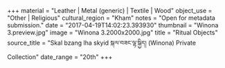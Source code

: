 +++
material = "Leather | Metal (generic) | Textile  | Wood"
object_use = "Other | Religious"
cultural_region = "Kham"
notes = "Open for metadata submission."
date = "2017-04-19T14:02:23.393930"
thumbnail = "Winona 3.preview.jpg"
image = "Winona 3.2000x2000.jpg"
title = "Ritual Objects"
source_title = "Skal bzang lha skyid སྐལ་བཟང་ལྷ་སྐྱིད། (Winona) Private Collection"
date_range = "20th"
+++
